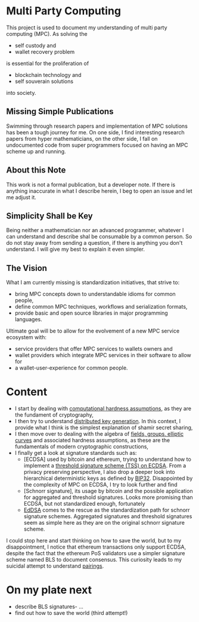# Multi Party Computing
This project is used to document my understanding of multi party computing (MPC). As solving the
- self custody and
- wallet recovery problem

is essential for the proliferation of
- blockchain technology and
- self souverain solutions

into society.

## Missing Simple Publications
Swimming through research papers and implementation of MPC solutions has been a tough journey for me. On one side, I find interesting research papers from hyper mathematicians, on the other side, I fall on undocumented code from super programmers focused on having an MPC scheme up and running.

## About this Note
This work is not a formal publication, but a developer note. If there is anything inaccurate in what I describe herein, I beg to open an issue and let me adjust it.

## Simplicity Shall be Key
Being neither a mathematician nor an advanced programmer, whatever I can understand and describe shal be consumable by a common person. So do not stay away from sending a question, if there is anything you don't understand. I will give my best to explain it even simpler.

## The Vision
What I am currently missing is standardization initiatives, that strive to:
- bring MPC concepts down to understandable idioms for common people,
- define common MPC techniques, workflows and serialization formats,
- provide basic and open source libraries in major programming languages.

Ultimate goal will be to allow for the evolvement of a new MPC service ecosystem with:
- service providers that offer MPC services to wallets owners and
- wallet providers which integrate MPC services in their software to allow for
- a wallet-user-experience for common people.

# Content
- I start by dealing with [computational hardness assumptions](./cha.md), as they are the fundament of cryptography,
- I then try to understand [distributed key generation](./dkg-tss.md). In this context, I provide what I think is the simplest explanation of shamir secret sharing,
- I then move over to dealing with the algebra of [fields, groups, elliptic curves](./ecgroups.md) and associated hardness assumptions, as these are the fundamentals of modern cryptographic constructions,
- I finally get a look at signature standards such as:
  - [ECDSA] used by bitcoin and ethereum, trying to understand how to implement a [threshold signature scheme (TSS) on ECDSA](./ecdsa-tss.md). From a privacy preserving perspective, I also drop a deeper look into hierarchical deterministic keys as defined by [BIP32](./bip32.md). Disappointed by the complexity of MPC on ECDSA, I try to look further and find
  - [Schnorr signature], its usage by bitcoin and the possible application for aggregated and threshold signatures. Looks more promising than ECDSA, but not standardized enough, fortunately
  - [EdDSA](./eddsa-tss.md) comes to the rescue as the standardization path for schnorr signature schemes. Aggregated signatures and threshold signatures seem as simple here as they are on the original schnorr signature scheme.

I could stop here and start thinking on how to save the world, but to my disappointment, I notice that ethereum transactions only support ECDSA, despite the fact that the ethereum PoS validators use a simpler signature scheme named BLS to document consensus. This curiosity leads to my suicidal attempt to understand [pairings](./pairings.md).

# On my plate next
- describe BLS signatures- ...
- find out how to save the world (third attempt!)